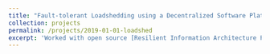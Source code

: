```yaml
---
title: "Fault-tolerant Loadshedding using a Decentralized Software Platform"
collection: projects
permalink: /projects/2019-01-01-loadshed
excerpt: 'Worked with open source [Resilient Information Architecture Platform for Smart Grids (RIAPS)](https://riaps.isis.vanderbilt.edu/), an integrated communications and control framework for distributed component-based software development and deployment to design fault-tolerant control algorithms. This work investigated the fault management architecture that is required across the physical, platform and application layers to design fault-tolerant systems. The various fault detection and mitigation services that the platform can provide to the application developers which can then combine with the application logic were investigated. The application of the said features and services were then demonstrated on a practical loadshedding application which was augmented with fault-tolerance features within the control logic. The setup was implemented on a modified IEEE 13 bus distribution system simulated using Gridlab-D, with A distributed priority-based load disconnection and reconnection algorithm being executed on a set of 32 embedded boards, each controlling a load. The performance of the loadshedding logic was evaluated subject to various faults in the computing infrastructure.'
---
```


